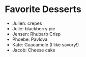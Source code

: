 # Favorite Desserts

- Julien: crepes
- Julie: blackberry pie
- Jensen: Rhubarb Crisp
- Phoebe: Pavlova
- Kate: Guacamole (I like savory!)
- Jacob: Cheese cake
